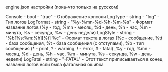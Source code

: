 engine.json настройки (пока-что только на русском)

Console - bool - "true" - Отображение консоли
LogType - string - "log" - Тип логов
LogFormat - string - "%y-%mn-%d-%h-%m-%s" - Формат название логов (%y - год, %mn - месяц, %d - день, %h - час, %m - минута, %s - секунда, %w - день недели)
LogStyle - string - "%b[%s:%m:%h][%t] %c" - Формат текста в логах (%c - сообщение, %tt - база сообщения, %t - база сообщения (с отступами), %b - тип сообщения (* - print, ? - warning, ! - error, # - fatal) ,%y - год, %mn - месяц, %d - день, %h - час, %m - минута, %s - секунда, %w - день недели)
LogFatal - string - "-FATAL" - Этот текст приписываеться в конец названия логов если была фатальная ошибка
